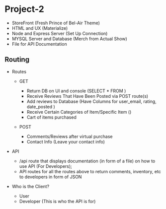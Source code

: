# Project-2

* StoreFront (Fresh Prince of Bel-Air Theme) 
* HTML and UX (Materialize)
* Node and Express Server (Set Up Connection)
* MYSQL Server and Database (Merch from Actual Show)
* File for API Documentation
## Routing
* Routes
    - GET 
        * Return DB on UI and console (SELECT * FROM ) 
        * Receive Reviews That Have Been Posted via POST route(s)
        * Add reviews to Database (Have Columns for user_email, rating, date_posted )
        * Receive Certain Categories of Item/Specific Item ()
        * Cart of items purchased


    - POST
        * Comments/Reviews after virtual purchase 
        * Contact Info (Leave your contact info) 
        

* API 
    - /api route that displays documentation (in form of a file) on how to use API (For Developers); 
    - API routes for all the routes above to return comments, inventory, etc to developers in form of JSON 

* Who is the Client? 
    - User 
    - Developer (This is who the API is for)